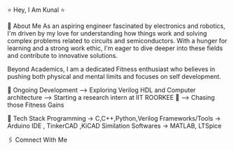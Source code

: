 ⭐ Hey, I Am Kunal ⭐

👋 About Me
As an aspiring engineer fascinated by electronics and robotics, I'm driven by my love for understanding how things work and solving complex problems related to circuits and semiconductors. With a hunger for learning and a strong work ethic, I'm eager to dive deeper into these fields and contribute to innovative solutions. 

Beyond Academics, I am a dedicated Fitness enthusiast who believes in pushing both physical and mental limits and focuses on self development.

🛑 Ongoing Development 
--> Exploring Verilog HDL and Computer architecture 
--> Starting a research intern at IIT ROORKEE 🏫
--> Chasing those Fitness Gains

👾 Tech Stack
Programming -> C,C++,Python,Verilog 
Frameworks/Tools -> Arduino IDE , TinkerCAD ,KiCAD
Similation Softwares -> MATLAB, LTSpice

🖇️ Comnect With Me










<!---
KunalDhiman168/KunalDhiman168 is a ✨ special ✨ repository because its `README.md` (this file) appears on your GitHub profile.
You can click the Preview link to take a look at your changes.
--->
